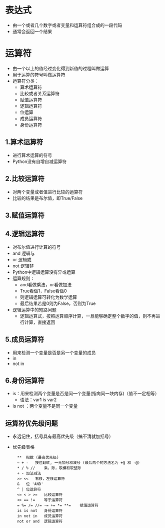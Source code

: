 # 表达式
- 由一个或者几个数字或者变量和运算符组合成的一段代码
- 通常会返回一个结果
# 运算符
- 由一个以上的值经过变化得到新值的过程叫做运算
- 用于运算的符号叫做运算符
- 运算符分类：
    - 算术运算符
    - 比较或者关系运算符
    - 赋值运算符
    - 逻辑运算符
    - 位运算
    - 成员运算符
    - 身份运算符
## 1.算术运算符
   - 进行算术运算的符号
   - Python没有自增自减运算符
## 2.比较运算符
   - 对两个变量或者值进行比较的运算符
   - 比较的结果是布尔值，即True/False
## 3.赋值运算符
## 4.逻辑运算符
- 对布尔值进行计算的符号
- and 逻辑与
- or 逻辑或
- not 逻辑非
- Python中逻辑运算没有异或运算
- 运算规则：
   - and看做乘法，or看做加法
   - True看做1，False看做0
   - 则逻辑运算可转化为数学运算
   - 最后结果若是0则为False，否则为True
- 逻辑运算中的短路问题
   - 逻辑运算式，按照运算顺序计算，一旦能够确定整个数字的值，则不再进行计算，直接返回
## 5.成员运算符
- 用来检测一个变量是否是另一个变量的成员
- in
- not in
## 6.身份运算符
- is：用来检测两个变量是否是同一个变量(指向同一块内存)（值不一定相等）
   - 语法：var1 is var2
- is not ：两个变量不是同一个变量
## 运算符优先级问题
- 永远记住，括号具有最高优先级（搞不清就加括号）
- 优先级表格

        **  指数 (最高优先级)
        ~ + -   按位翻转, 一元加号和减号 (最后两个的方法名为 +@ 和 -@)
        * / % //    乘，除，取模和取整除
        + - 加法减法
        >> <<   右移，左移运算符
        &   位 'AND'
        ^ | 位运算符
        <= < > >=   比较运算符
        <> == !=    等于运算符
        = %= /= //= -= += *= **=    赋值运算符
        is is not   身份运算符
        in not in   成员运算符
        not or and  逻辑运算符
    

    